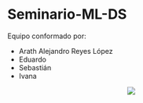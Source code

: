 # Seminario-ML-DS
Equipo conformado por:
* Arath Alejandro Reyes López
* Eduardo
* Sebastián
* Ivana
<center>
  <img src="https://i.kym-cdn.com/entries/icons/original/000/032/100/cover4.jpg"/>
</center>
